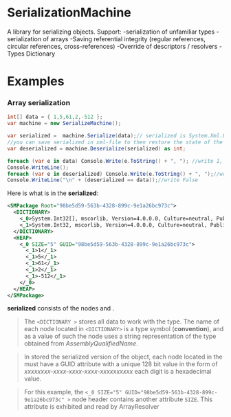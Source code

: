 # SerializationMachine
A library for serializing objects.
Support:
-serialization of unfamiliar types
-serialization of arrays
-Saving referential integrity (regular references, circular references, cross-references)
-Override of descriptors / resolvers
-Types Dictionary

# Examples

### Array serialization

```csharp
int[] data = { 1,5,61,2,-512 };
var machine = new SerializeMachine();

var serialized =  machine.Serialize(data);// serialized is System.Xml.Linq.XElement 
//you can save serialized in xml-file to then restore the state of the object
var deserialized = machine.Deserialize(serialized) as int;

foreach (var e in data) Console.Write(e.ToString() + ", "); //write 1, 5, 61, 2, -512 
Console.WriteLine();
foreach (var e in deserialized) Console.Write(e.ToString() + ", ");//write 1, 5, 61, 2, -512 
Console.WriteLine("\n" + (deserialized == data));//write False 
```

Here is what is in the **serialized**:

```xml
<SMPackage Root="98be5d59-563b-4328-899c-9e1a26bc973c">
  <DICTIONARY>
    <_0>System.Int32[], mscorlib, Version=4.0.0.0, Culture=neutral, PublicKeyToken=b77a5c561934e089</_0>
    <_1>System.Int32, mscorlib, Version=4.0.0.0, Culture=neutral, PublicKeyToken=b77a5c561934e089</_1>
  </DICTIONARY>
  <HEAP>
    <_0 SIZE="5" GUID="98be5d59-563b-4328-899c-9e1a26bc973c">
      <_1>1</_1>
      <_1>5</_1>
      <_1>61</_1>
      <_1>2</_1>
      <_1>-512</_1>
    </_0>
  </HEAP>
</SMPackage>
```

**serialized** consists of the nodes <DICTIONARY> and <HEAP>.

>The ```<DICTIONARY >``` stores all data to work with the type.
The name of each node located in ```<DICTIONARY>``` is a type symbol (**convention**), and as a value of such
the node uses a string representation of the type obtained from *AssemblyQualifiedName*.

>In <HEAP> stored the serialized version of the object, each node located in the <HEAP> must have a GUID attribute 
with a unique 128 bit value in the form of *xxxxxxxx-xxxx-xxxx-xxxx-xxxxxxxxxx* each digit is a hexadecimal value.

>For this example, the ```<_0 SIZE="5" GUID="98be5d59-563b-4328-899c-9e1a26bc973c" >``` node header contains another attribute
```SIZE```. This attribute is exhibited and read by ArrayResolver
